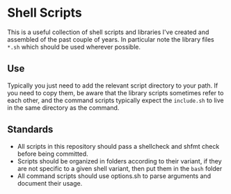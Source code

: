 # Shell Scripts

This is a useful collection of shell scripts and libraries I've created
and assembled of the past couple of years.  In particular note the
library files `*.sh` which should be used wherever possible.

## Use

Typically you just need to add the relevant script directory to your
path.  If you need to copy them, be aware that the library scripts
sometimes refer to each other, and the command scripts typically
expect the `include.sh` to live in the same directory as the command.

## Standards

* All scripts in this repository should pass a shellcheck and shfmt check
  before being committed.
* Scripts should be organized in folders according to their variant, if
  they are not specific to a given shell variant, then put them in the
  `bash` folder
* All command scripts should use options.sh to parse arguments and document
  their usage.
